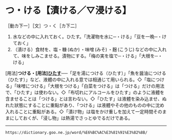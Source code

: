 # つ・ける【漬ける／▽浸ける】

［動カ下一］［文］つ・く［カ下二］
1.  水などの中に入れておく。ひたす。「洗濯物を水に─・ける」「豆を一晩─・けておく」
2.  （漬ける）食材を、塩・糠 (ぬか) ・味噌 (みそ) ・麹 (こうじ) などの中に入れて、味をしみこませる。漬物にする。「梅の実を塩で─・ける」「大根を─・ける」
    

\[用法\]**つける・\[用法\][ひたす](https://dictionary.goo.ne.jp/word/%E6%B5%B8%E3%81%99_%28%E3%81%B2%E3%81%9F%E3%81%99%29/#jn-185095)**──「足を湯につける（ひたす）」「魚を醤油につける（ひたす）」など、液體の中に入れる意では相通じて用いられる。◇「塩につける」「味噌につける」「大根をつける」「白菜をつける」は「つける」だけの用法で、「ひたす」は使わない。◇「布切れにアルコールをひたす」のように液體を含ませることは「つける」とは言わない。◇「ひたす」は液體を染み込ませ、ぬれた狀態にすることに重點があり、「つける」は液體やその他のものの中に沈め入れることに重點がある。◇「漬け物」は塩をかけ重しを加えて一定時間そのままにしておくが、「浸し物」は熱湯でさっとゆでるだけである。

---
`https://dictionary.goo.ne.jp/word/%E6%BC%AC%E3%81%91%E3%82%8B/`